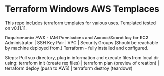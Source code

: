 # Terraform Windows AWS Templaces
This repo includes terraform templates for various uses.
Templated tested on v0.11.11.

Requirements:
AWS - IAM Permissions and Access/Secret key for EC2 Administraton | SSH Key Pair | VPC | Security Groups (Should be reachable by machine deployed from.)
Terraform - fully installed and configured.

Steps:
Pull sub directory, plug in information and execute files from local dir using: terraform init (create req files) | terraform plan (preview of creation) | terraform deploy (push to AWS) | terraform destroy (teardown)